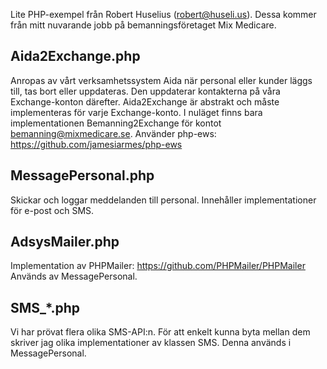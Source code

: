 Lite PHP-exempel från Robert Huselius (robert@huseli.us). Dessa kommer från mitt  nuvarande jobb på
bemanningsföretaget Mix Medicare.

Aida2Exchange.php
-----------------
Anropas av vårt verksamhetssystem Aida när personal eller kunder läggs till, tas bort eller uppdateras.
Den uppdaterar kontakterna på våra Exchange-konton därefter.
Aida2Exchange är abstrakt och måste implementeras för varje Exchange-konto. I nuläget finns bara
implementationen Bemanning2Exchange för kontot bemanning@mixmedicare.se.
Använder php-ews: https://github.com/jamesiarmes/php-ews

MessagePersonal.php
-------------------
Skickar och loggar meddelanden till personal. Innehåller implementationer för e-post och SMS.

AdsysMailer.php
---------------
Implementation av PHPMailer: https://github.com/PHPMailer/PHPMailer
Används av MessagePersonal.

SMS_*.php
---------
Vi har prövat flera olika SMS-API:n. För att enkelt kunna byta mellan dem skriver jag olika
implementationer av klassen SMS. Denna används i MessagePersonal.